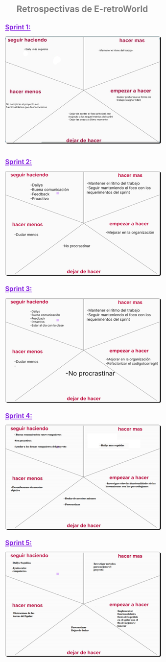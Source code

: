 <h1 style="color:gray; text-align:center;">Retrospectivas de E-retroWorld</h1>
<h2 style="color:blueviolet; text-decoration:underline">Sprint 1:</h2>
<img src="/retrospectiva/retro-Sprint1.png" alt="img retrospectiva sprint-1" style="border: 1px solid gray; border-radius:5px; box-shadow: 3px 2px;">
</br>
</br>
<h2 style="color:blueviolet;text-decoration:underline">Sprint 2:</h2>
<img src="/retrospectiva/retro-Sprint2.png" alt="img retrospectiva sprint-2" style="border: 1px solid gray; border-radius:5px; box-shadow: 3px 2px">
<h2 style="color:blueviolet;text-decoration:underline">Sprint 3:</h2>
<img src="/retrospectiva/retro-Sprint3.png" alt="img retrospectiva sprint-3" style="border: 1px solid gray; border-radius:5px; box-shadow: 3px 2px">
<h2 style="color:blueviolet;text-decoration:underline">Sprint 4:</h2>
<img src="/retrospectiva/retro-Sprint4.png" alt="img retrospectiva sprint-4" style="border: 1px solid gray; border-radius:5px; box-shadow: 3px 2px">
<h2 style="color:blueviolet;text-decoration:underline">Sprint 5:</h2>
<img src="/retrospectiva/retro-Sprint5.png" alt="img retrospectiva sprint-5" style="border: 1px solid gray; border-radius:5px; box-shadow: 3px 2px">